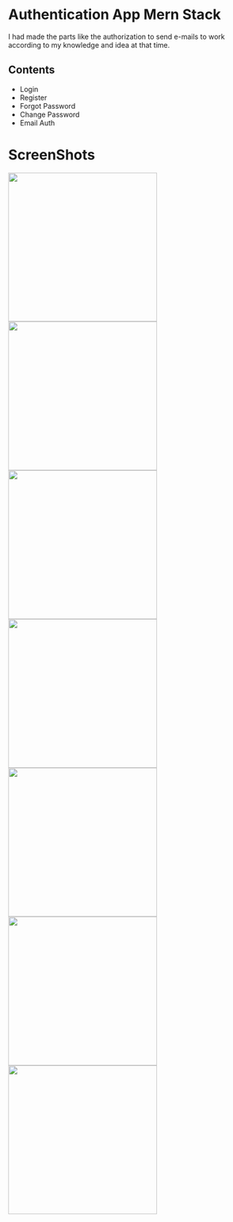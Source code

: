 # Authentication App Mern Stack

I had made the parts like the authorization to send e-mails to work according to my knowledge and idea at that time.

## Contents

- Login
- Register
- Forgot Password
- Change Password
- Email Auth

# ScreenShots

<img src="readme-images/home.png" width="300">
<img src="readme-images/register.png" width="300">
<img src="readme-images/email.png" width="300">
<img src="readme-images/login.png" width="300">
<img src="readme-images/login-wrong-password.png" width="300">
<img src="readme-images/forgot-password.png" width="300">
<img src="readme-images/reset-password.png" width="300">
